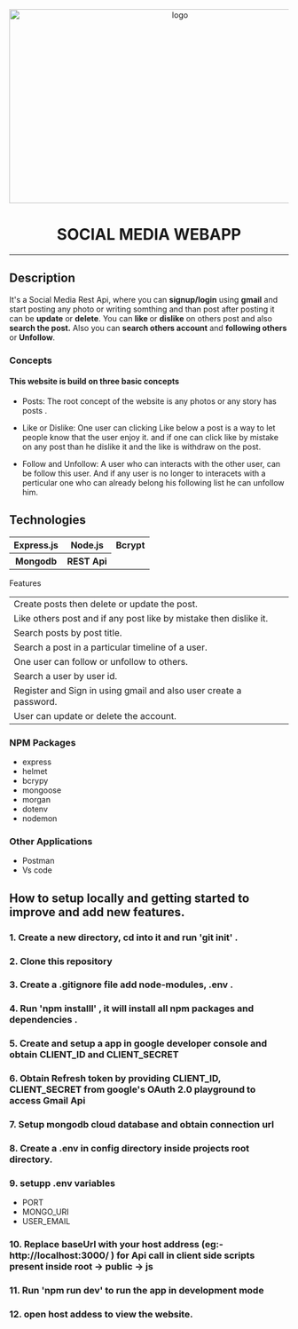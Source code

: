 <div align="center">

  <img src="https://outflowdesigns.com/wp-content/uploads/2021/07/image_01-Social-Media.jpg" alt="logo" width="600" height="350" />

  <h1>SOCIAL MEDIA WEBAPP</h1>

</div>

<hr>
<h2>Description</h2>
It's a Social Media Rest Api, where you can <b>signup/login</b> using <b>gmail</b> and start posting any photo or writing somthing and than post after posting it can be <b>update</b> or <b>delete</b>. You can <b>like </b>or <b>dislike</b> on others post and also <b>search the post.</b> Also you can <b>search others account</b> and <b>following others</b> or <b> Unfollow</b>.

  
### Concepts
#### This website is build on three basic concepts

- Posts: The root concept of the website is any photos or any story has posts .

- Like or Dislike: One user can clicking Like below a post is a way to let people know that the user enjoy it.
and if one can click like by mistake on any post than he dislike it and the like is withdraw on the post.

- Follow and Unfollow: A user who can interacts with the other user, can be follow this user. And if any user is no longer to interacets with a perticular one who can already belong his following list he can unfollow him. 


<h2>Technologies</h2>
<table>
      <tbody>
        <tr>
          <th>Express.js</th>
           <th>Node.js</th>
           <th>Bcrypt</th>
        </tr>
          <tr>
           <th>Mongodb</th>
           <th>REST Api</th>
         </tr>
      </tbody>    
</table

## Features
<table>
      <tbody>
         <tr>
          <td>Create posts then delete or update the post.</td>
        </tr>
         <tr>
          <td>Like others post and if any post like by mistake then dislike it.</td>
        </tr>
        <tr>
          <td>Search posts by post title.</td>
        </tr>
        <tr>
          <td>Search a post in a particular timeline of a user.</td>
        </tr>
          <tr>
          <td>One user can follow or unfollow to others.</td>
        </tr>
        <tr>
          <td>Search a user by user id.</td>
        </tr>
         <tr>
          <td>Register and Sign in using gmail and also user create a password.</td>
        </tr>
         <tr>
          <td>User can update or delete the account.</td>
        </tr>
      </tbody>    
</table>

### NPM Packages
- express
- helmet
- bcrypy
- mongoose
- morgan
- dotenv
- nodemon
### Other Applications
- Postman
- Vs code

## How to setup locally and getting started to improve and add new features.
### 1. Create a new directory, cd into it and run 'git init' .
### 2. Clone this repository
### 3. Create a .gitignore file add node-modules, .env .
### 4. Run 'npm installl' , it will install all npm packages and dependencies .
### 5. Create and setup a app in google developer console and obtain CLIENT_ID and CLIENT_SECRET
### 6. Obtain Refresh token by providing CLIENT_ID, CLIENT_SECRET from google's OAuth 2.0 playground to access Gmail Api 
### 7. Setup mongodb cloud database and obtain connection url
### 8. Create a .env in config directory inside projects root directory.
### 9. setupp .env variables 
- PORT
- MONGO_URI
- USER_EMAIL
### 10. Replace baseUrl with your host address (eg:- http://localhost:3000/ ) for Api call in client side scripts present inside root -> public -> js
### 11. Run 'npm run dev' to run the app in development mode
### 12. open host addess to view the website.
